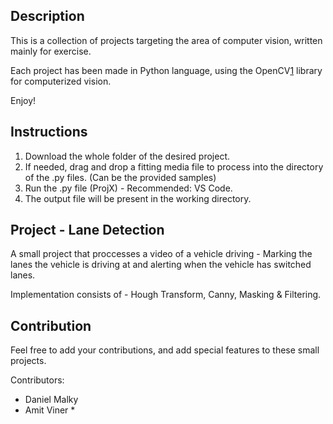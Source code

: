 ## Description

This is a collection of projects targeting the area of computer vision, written mainly for exercise.

Each project has been made in Python language, using the OpenCV[1] library for computerized vision.

Enjoy!

## Instructions

1. Download the whole folder of the desired project.
2. If needed, drag and drop a fitting media file to process into the directory of the .py files. (Can be the provided samples)
3. Run the .py file (ProjX) - Recommended: VS Code.
4. The output file will be present in the working directory.

## Project - Lane Detection

A small project that proccesses a video of a vehicle driving - Marking the lanes the vehicle is driving at
and alerting when the vehicle has switched lanes.

Implementation consists of - Hough Transform, Canny, Masking & Filtering.

## Contribution

Feel free to add your contributions, and add special features to these small projects.

Contributors:
- Daniel Malky
- Amit Viner *

[1]: https://opencv.org/

